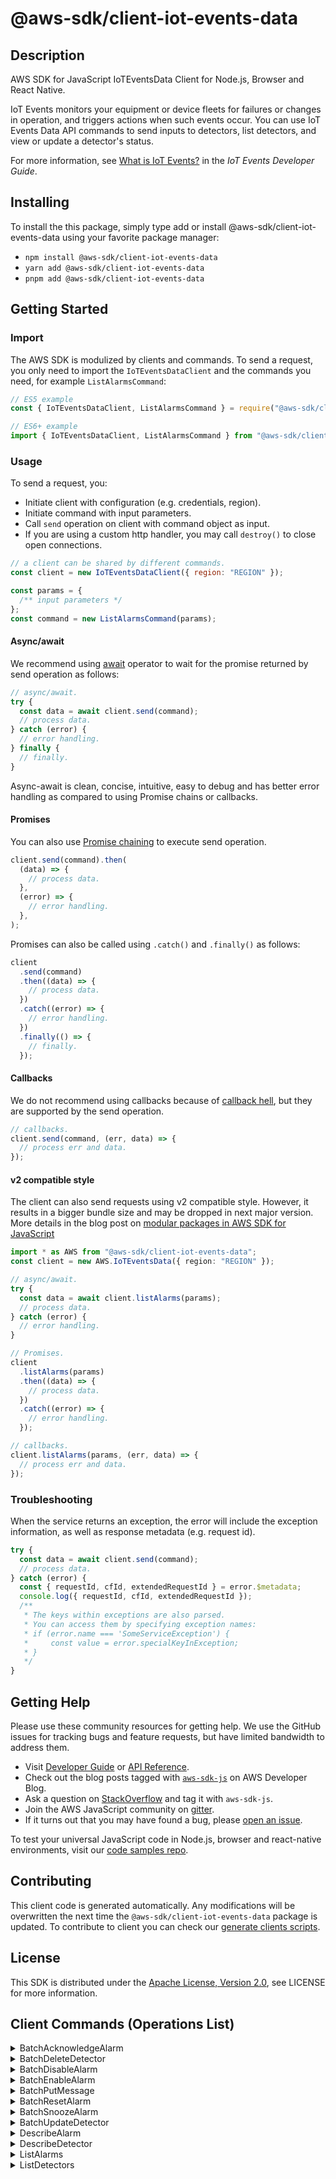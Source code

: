 <!-- generated file, do not edit directly -->

# @aws-sdk/client-iot-events-data

## Description

AWS SDK for JavaScript IoTEventsData Client for Node.js, Browser and React Native.

<p>IoT Events monitors your equipment or device fleets for failures or changes in operation, and
triggers actions when such events occur. You can use IoT Events Data API commands to send inputs to
detectors, list detectors, and view or update a detector's status.</p>
<p> For more information, see <a href="https://docs.aws.amazon.com/iotevents/latest/developerguide/what-is-iotevents.html">What is IoT Events?</a> in the
<i>IoT Events Developer Guide</i>.</p>

## Installing

To install the this package, simply type add or install @aws-sdk/client-iot-events-data
using your favorite package manager:

- `npm install @aws-sdk/client-iot-events-data`
- `yarn add @aws-sdk/client-iot-events-data`
- `pnpm add @aws-sdk/client-iot-events-data`

## Getting Started

### Import

The AWS SDK is modulized by clients and commands.
To send a request, you only need to import the `IoTEventsDataClient` and
the commands you need, for example `ListAlarmsCommand`:

```js
// ES5 example
const { IoTEventsDataClient, ListAlarmsCommand } = require("@aws-sdk/client-iot-events-data");
```

```ts
// ES6+ example
import { IoTEventsDataClient, ListAlarmsCommand } from "@aws-sdk/client-iot-events-data";
```

### Usage

To send a request, you:

- Initiate client with configuration (e.g. credentials, region).
- Initiate command with input parameters.
- Call `send` operation on client with command object as input.
- If you are using a custom http handler, you may call `destroy()` to close open connections.

```js
// a client can be shared by different commands.
const client = new IoTEventsDataClient({ region: "REGION" });

const params = {
  /** input parameters */
};
const command = new ListAlarmsCommand(params);
```

#### Async/await

We recommend using [await](https://developer.mozilla.org/en-US/docs/Web/JavaScript/Reference/Operators/await)
operator to wait for the promise returned by send operation as follows:

```js
// async/await.
try {
  const data = await client.send(command);
  // process data.
} catch (error) {
  // error handling.
} finally {
  // finally.
}
```

Async-await is clean, concise, intuitive, easy to debug and has better error handling
as compared to using Promise chains or callbacks.

#### Promises

You can also use [Promise chaining](https://developer.mozilla.org/en-US/docs/Web/JavaScript/Guide/Using_promises#chaining)
to execute send operation.

```js
client.send(command).then(
  (data) => {
    // process data.
  },
  (error) => {
    // error handling.
  },
);
```

Promises can also be called using `.catch()` and `.finally()` as follows:

```js
client
  .send(command)
  .then((data) => {
    // process data.
  })
  .catch((error) => {
    // error handling.
  })
  .finally(() => {
    // finally.
  });
```

#### Callbacks

We do not recommend using callbacks because of [callback hell](http://callbackhell.com/),
but they are supported by the send operation.

```js
// callbacks.
client.send(command, (err, data) => {
  // process err and data.
});
```

#### v2 compatible style

The client can also send requests using v2 compatible style.
However, it results in a bigger bundle size and may be dropped in next major version. More details in the blog post
on [modular packages in AWS SDK for JavaScript](https://aws.amazon.com/blogs/developer/modular-packages-in-aws-sdk-for-javascript/)

```ts
import * as AWS from "@aws-sdk/client-iot-events-data";
const client = new AWS.IoTEventsData({ region: "REGION" });

// async/await.
try {
  const data = await client.listAlarms(params);
  // process data.
} catch (error) {
  // error handling.
}

// Promises.
client
  .listAlarms(params)
  .then((data) => {
    // process data.
  })
  .catch((error) => {
    // error handling.
  });

// callbacks.
client.listAlarms(params, (err, data) => {
  // process err and data.
});
```

### Troubleshooting

When the service returns an exception, the error will include the exception information,
as well as response metadata (e.g. request id).

```js
try {
  const data = await client.send(command);
  // process data.
} catch (error) {
  const { requestId, cfId, extendedRequestId } = error.$metadata;
  console.log({ requestId, cfId, extendedRequestId });
  /**
   * The keys within exceptions are also parsed.
   * You can access them by specifying exception names:
   * if (error.name === 'SomeServiceException') {
   *     const value = error.specialKeyInException;
   * }
   */
}
```

## Getting Help

Please use these community resources for getting help.
We use the GitHub issues for tracking bugs and feature requests, but have limited bandwidth to address them.

- Visit [Developer Guide](https://docs.aws.amazon.com/sdk-for-javascript/v3/developer-guide/welcome.html)
  or [API Reference](https://docs.aws.amazon.com/AWSJavaScriptSDK/v3/latest/index.html).
- Check out the blog posts tagged with [`aws-sdk-js`](https://aws.amazon.com/blogs/developer/tag/aws-sdk-js/)
  on AWS Developer Blog.
- Ask a question on [StackOverflow](https://stackoverflow.com/questions/tagged/aws-sdk-js) and tag it with `aws-sdk-js`.
- Join the AWS JavaScript community on [gitter](https://gitter.im/aws/aws-sdk-js-v3).
- If it turns out that you may have found a bug, please [open an issue](https://github.com/aws/aws-sdk-js-v3/issues/new/choose).

To test your universal JavaScript code in Node.js, browser and react-native environments,
visit our [code samples repo](https://github.com/aws-samples/aws-sdk-js-tests).

## Contributing

This client code is generated automatically. Any modifications will be overwritten the next time the `@aws-sdk/client-iot-events-data` package is updated.
To contribute to client you can check our [generate clients scripts](https://github.com/aws/aws-sdk-js-v3/tree/main/scripts/generate-clients).

## License

This SDK is distributed under the
[Apache License, Version 2.0](http://www.apache.org/licenses/LICENSE-2.0),
see LICENSE for more information.

## Client Commands (Operations List)

<details>
<summary>
BatchAcknowledgeAlarm
</summary>

[Command API Reference](https://docs.aws.amazon.com/AWSJavaScriptSDK/v3/latest/client/iot-events-data/command/BatchAcknowledgeAlarmCommand/) / [Input](https://docs.aws.amazon.com/AWSJavaScriptSDK/v3/latest/Package/-aws-sdk-client-iot-events-data/Interface/BatchAcknowledgeAlarmCommandInput/) / [Output](https://docs.aws.amazon.com/AWSJavaScriptSDK/v3/latest/Package/-aws-sdk-client-iot-events-data/Interface/BatchAcknowledgeAlarmCommandOutput/)

</details>
<details>
<summary>
BatchDeleteDetector
</summary>

[Command API Reference](https://docs.aws.amazon.com/AWSJavaScriptSDK/v3/latest/client/iot-events-data/command/BatchDeleteDetectorCommand/) / [Input](https://docs.aws.amazon.com/AWSJavaScriptSDK/v3/latest/Package/-aws-sdk-client-iot-events-data/Interface/BatchDeleteDetectorCommandInput/) / [Output](https://docs.aws.amazon.com/AWSJavaScriptSDK/v3/latest/Package/-aws-sdk-client-iot-events-data/Interface/BatchDeleteDetectorCommandOutput/)

</details>
<details>
<summary>
BatchDisableAlarm
</summary>

[Command API Reference](https://docs.aws.amazon.com/AWSJavaScriptSDK/v3/latest/client/iot-events-data/command/BatchDisableAlarmCommand/) / [Input](https://docs.aws.amazon.com/AWSJavaScriptSDK/v3/latest/Package/-aws-sdk-client-iot-events-data/Interface/BatchDisableAlarmCommandInput/) / [Output](https://docs.aws.amazon.com/AWSJavaScriptSDK/v3/latest/Package/-aws-sdk-client-iot-events-data/Interface/BatchDisableAlarmCommandOutput/)

</details>
<details>
<summary>
BatchEnableAlarm
</summary>

[Command API Reference](https://docs.aws.amazon.com/AWSJavaScriptSDK/v3/latest/client/iot-events-data/command/BatchEnableAlarmCommand/) / [Input](https://docs.aws.amazon.com/AWSJavaScriptSDK/v3/latest/Package/-aws-sdk-client-iot-events-data/Interface/BatchEnableAlarmCommandInput/) / [Output](https://docs.aws.amazon.com/AWSJavaScriptSDK/v3/latest/Package/-aws-sdk-client-iot-events-data/Interface/BatchEnableAlarmCommandOutput/)

</details>
<details>
<summary>
BatchPutMessage
</summary>

[Command API Reference](https://docs.aws.amazon.com/AWSJavaScriptSDK/v3/latest/client/iot-events-data/command/BatchPutMessageCommand/) / [Input](https://docs.aws.amazon.com/AWSJavaScriptSDK/v3/latest/Package/-aws-sdk-client-iot-events-data/Interface/BatchPutMessageCommandInput/) / [Output](https://docs.aws.amazon.com/AWSJavaScriptSDK/v3/latest/Package/-aws-sdk-client-iot-events-data/Interface/BatchPutMessageCommandOutput/)

</details>
<details>
<summary>
BatchResetAlarm
</summary>

[Command API Reference](https://docs.aws.amazon.com/AWSJavaScriptSDK/v3/latest/client/iot-events-data/command/BatchResetAlarmCommand/) / [Input](https://docs.aws.amazon.com/AWSJavaScriptSDK/v3/latest/Package/-aws-sdk-client-iot-events-data/Interface/BatchResetAlarmCommandInput/) / [Output](https://docs.aws.amazon.com/AWSJavaScriptSDK/v3/latest/Package/-aws-sdk-client-iot-events-data/Interface/BatchResetAlarmCommandOutput/)

</details>
<details>
<summary>
BatchSnoozeAlarm
</summary>

[Command API Reference](https://docs.aws.amazon.com/AWSJavaScriptSDK/v3/latest/client/iot-events-data/command/BatchSnoozeAlarmCommand/) / [Input](https://docs.aws.amazon.com/AWSJavaScriptSDK/v3/latest/Package/-aws-sdk-client-iot-events-data/Interface/BatchSnoozeAlarmCommandInput/) / [Output](https://docs.aws.amazon.com/AWSJavaScriptSDK/v3/latest/Package/-aws-sdk-client-iot-events-data/Interface/BatchSnoozeAlarmCommandOutput/)

</details>
<details>
<summary>
BatchUpdateDetector
</summary>

[Command API Reference](https://docs.aws.amazon.com/AWSJavaScriptSDK/v3/latest/client/iot-events-data/command/BatchUpdateDetectorCommand/) / [Input](https://docs.aws.amazon.com/AWSJavaScriptSDK/v3/latest/Package/-aws-sdk-client-iot-events-data/Interface/BatchUpdateDetectorCommandInput/) / [Output](https://docs.aws.amazon.com/AWSJavaScriptSDK/v3/latest/Package/-aws-sdk-client-iot-events-data/Interface/BatchUpdateDetectorCommandOutput/)

</details>
<details>
<summary>
DescribeAlarm
</summary>

[Command API Reference](https://docs.aws.amazon.com/AWSJavaScriptSDK/v3/latest/client/iot-events-data/command/DescribeAlarmCommand/) / [Input](https://docs.aws.amazon.com/AWSJavaScriptSDK/v3/latest/Package/-aws-sdk-client-iot-events-data/Interface/DescribeAlarmCommandInput/) / [Output](https://docs.aws.amazon.com/AWSJavaScriptSDK/v3/latest/Package/-aws-sdk-client-iot-events-data/Interface/DescribeAlarmCommandOutput/)

</details>
<details>
<summary>
DescribeDetector
</summary>

[Command API Reference](https://docs.aws.amazon.com/AWSJavaScriptSDK/v3/latest/client/iot-events-data/command/DescribeDetectorCommand/) / [Input](https://docs.aws.amazon.com/AWSJavaScriptSDK/v3/latest/Package/-aws-sdk-client-iot-events-data/Interface/DescribeDetectorCommandInput/) / [Output](https://docs.aws.amazon.com/AWSJavaScriptSDK/v3/latest/Package/-aws-sdk-client-iot-events-data/Interface/DescribeDetectorCommandOutput/)

</details>
<details>
<summary>
ListAlarms
</summary>

[Command API Reference](https://docs.aws.amazon.com/AWSJavaScriptSDK/v3/latest/client/iot-events-data/command/ListAlarmsCommand/) / [Input](https://docs.aws.amazon.com/AWSJavaScriptSDK/v3/latest/Package/-aws-sdk-client-iot-events-data/Interface/ListAlarmsCommandInput/) / [Output](https://docs.aws.amazon.com/AWSJavaScriptSDK/v3/latest/Package/-aws-sdk-client-iot-events-data/Interface/ListAlarmsCommandOutput/)

</details>
<details>
<summary>
ListDetectors
</summary>

[Command API Reference](https://docs.aws.amazon.com/AWSJavaScriptSDK/v3/latest/client/iot-events-data/command/ListDetectorsCommand/) / [Input](https://docs.aws.amazon.com/AWSJavaScriptSDK/v3/latest/Package/-aws-sdk-client-iot-events-data/Interface/ListDetectorsCommandInput/) / [Output](https://docs.aws.amazon.com/AWSJavaScriptSDK/v3/latest/Package/-aws-sdk-client-iot-events-data/Interface/ListDetectorsCommandOutput/)

</details>
